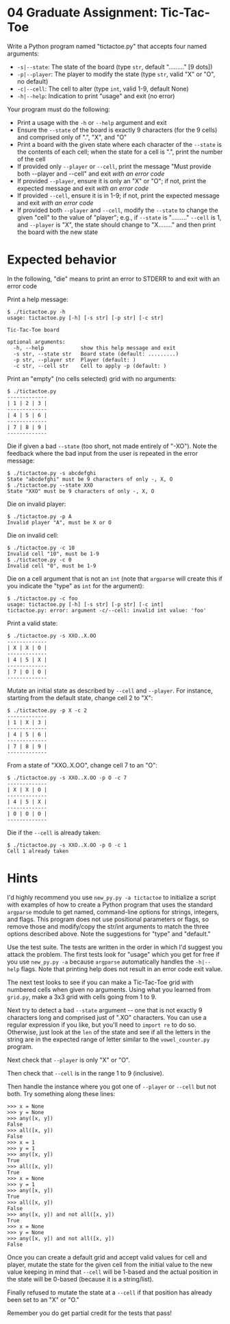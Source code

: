 # 04 Graduate Assignment: Tic-Tac-Toe

Write a Python program named "tictactoe.py" that accepts four named arguments:

* `-s|--state`: The state of the board (type `str`, default "........." [9 dots])
* `-p|--player`: The player to modify the state (type `str`, valid "X" or "O", no default)
* `-c|--cell`: The cell to alter (type `int`, valid 1-9, default None)
* `-h|--help`: Indication to print "usage" and exit (no error)

Your program must do the following:

* Print a usage with the `-h` or `--help` argument and exit
* Ensure the `--state` of the board is exactly 9 characters (for the 9 cells) and comprised only of ".", "X", and "O"
* Print a board with the given state where each character of the `--state` is the contents of each cell; when the state for a cell is ".", print the number of the cell
* If provided only `--player` or `--cell`, print the message "Must provide both --player and --cell" and exit *with an error code*
* If provided `--player`, ensure it is only an "X" or "O"; if not, print the expected message and exit *with an error code*
* If provided `--cell`, ensure it is in 1-9; if not, print the expected message and exit *with an error code*
* If provided both `--player` and `--cell`, modify the `--state` to change the given "cell" to the value of "player"; e.g., if `--state` is "........." `--cell` is 1, and `--player` is "X", the state should change to "X........" and then print the board with the new state 

# Expected behavior

In the following, "die" means to print an error to STDERR to and exit with an error code

Print a help message:

````
$ ./tictactoe.py -h
usage: tictactoe.py [-h] [-s str] [-p str] [-c str]

Tic-Tac-Toe board

optional arguments:
  -h, --help            show this help message and exit
  -s str, --state str   Board state (default: .........)
  -p str, --player str  Player (default: )
  -c str, --cell str    Cell to apply -p (default: )
````

Print an "empty" (no cells selected) grid with no arguments:

````
$ ./tictactoe.py
-------------
| 1 | 2 | 3 |
-------------
| 4 | 5 | 6 |
-------------
| 7 | 8 | 9 |
-------------
````

Die if given a bad `--state` (too short, not made entirely of "-XO"). Note the feedback where the bad input from the user is repeated in the error message:

````
$ ./tictactoe.py -s abcdefghi
State "abcdefghi" must be 9 characters of only -, X, O
$ ./tictactoe.py --state XXO
State "XXO" must be 9 characters of only -, X, O
````

Die on invalid player:

````
$ ./tictactoe.py -p A
Invalid player "A", must be X or O
````

Die on invalid cell:

````
$ ./tictactoe.py -c 10
Invalid cell "10", must be 1-9
$ ./tictactoe.py -c 0
Invalid cell "0", must be 1-9
````

Die on a cell argument that is not an `int` (note that `argparse` will create this if you indicate the "type" as `int` for the argument):

````
$ ./tictactoe.py -c foo
usage: tictactoe.py [-h] [-s str] [-p str] [-c int]
tictactoe.py: error: argument -c/--cell: invalid int value: 'foo'
````

Print a valid state:

````
$ ./tictactoe.py -s XXO..X.OO
-------------
| X | X | O |
-------------
| 4 | 5 | X |
-------------
| 7 | O | O |
-------------
````

Mutate an initial state as described by `--cell` and `--player`. For instance, starting from the default state, change cell 2 to "X":

````
$ ./tictactoe.py -p X -c 2
-------------
| 1 | X | 3 |
-------------
| 4 | 5 | 6 |
-------------
| 7 | 8 | 9 |
-------------
````

From a state of "XXO..X.OO", change cell 7 to an "O":

````
$ ./tictactoe.py -s XXO..X.OO -p O -c 7
-------------
| X | X | O |
-------------
| 4 | 5 | X |
-------------
| O | O | O |
-------------
````

Die if the `--cell` is already taken:

````
$ ./tictactoe.py -s XXO..X.OO -p O -c 1
Cell 1 already taken
````

# Hints

I'd highly recommend you use `new_py.py -a tictactoe` to initialize a script with examples of how to create a Python program that uses the standard `argparse` module to get named, command-line options for strings, integers, and flags. This program does not use positional parameters or flags, so remove those and modify/copy the str/int arguments to match the three options described above. Note the suggestions for "type" and "default."

Use the test suite. The tests are written in the order in which I'd suggest you attack the problem. The first tests look for "usage" which you get for free if you use `new_py.py -a` because `argparse` automatically handles the `-h|--help` flags. Note that printing help does not result in an error code exit value.

The next test looks to see if you can make a Tic-Tac-Toe grid with numbered cells when given no arguments. Using what you learned from `grid.py`, make a 3x3 grid with cells going from 1 to 9.

Next try to detect a bad `--state` argument -- one that is not exactly 9 characters long and comprised just of ".XO" characters. You can use a regular expression if you like, but you'll need to `import re` to do so. Otherwise, just look at the `len` of the state and see if all the letters in the string are in the expected range of letter similar to the `vowel_counter.py` program.

Next check that `--player` is only "X" or "O".

Then check that `--cell` is in the range 1 to 9 (inclusive).

Then handle the instance where you got one of `--player` or `--cell` but not both. Try something along these lines:

````
>>> x = None
>>> y = None
>>> any([x, y])
False
>>> all([x, y])
False
>>> x = 1
>>> y = 1
>>> any([x, y])
True
>>> all([x, y])
True
>>> x = None
>>> y = 1
>>> any([x, y])
True
>>> all([x, y])
False
>>> any([x, y]) and not all([x, y])
True
>>> x = None
>>> y = None
>>> any([x, y]) and not all([x, y])
False
````

Once you can create a default grid and accept valid values for cell and player, mutate the state for the given cell from the initial value to the new value keeping in mind that `--cell` will be 1-based and the actual position in the state will be 0-based (because it is a string/list).

Finally refused to mutate the state at a `--cell` if that position has already been set to an "X" or "O."

Remember you do get partial credit for the tests that pass!
